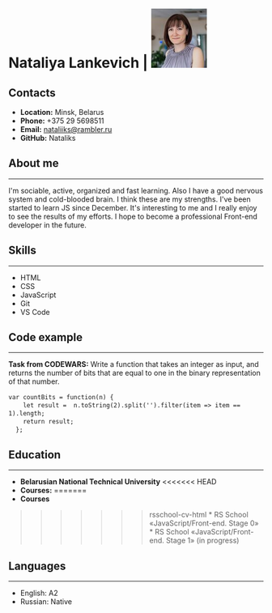 # Nataliya Lankevich | ![Photo](my_photo.jpg) 

Contacts
----------------------
* __Location:__ Minsk, Belarus
* __Phone:__ +375 29 5698511
* __Email:__ nataliiks@rambler.ru
* __GitHub:__ Nataliks


## About me
-------------
I'm sociable, active, organized and fast learning. Also I have a good nervous system and cold-blooded brain. I think these are my strengths. I've been started to learn JS since December. It's interesting to me and I really enjoy to see the results of my efforts. I hope to become a professional Front-end developer in the future.


## Skills 
----------
+ HTML
+ CSS
+ JavaScript 
+ Git
+ VS Code

## Code example
-------------

__Task from CODEWARS:__  Write a function that takes an integer as input, and returns the number of bits that are equal to one in the binary representation of that number.
```
var countBits = function(n) {
    let result =  n.toString(2).split('').filter(item => item == 1).length;
    return result;
  };
```


## Education
------------------
+ __Belarusian National Technical University__
<<<<<<< HEAD
+ __Courses:__
=======
+ __Courses__
>>>>>>> rsschool-cv-html
    * RS School «JavaScript/Front-end. Stage 0» 
    * RS School «JavaScript/Front-end. Stage 1» (in progress)


## Languages
----------------
+ English: A2
+ Russian: Native

